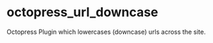 octopress_url_downcase
======================

Octopress Plugin which lowercases (downcase) urls across the site.
